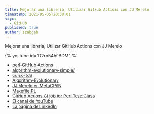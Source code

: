 ```yaml
---
title: Mejorar una libreria, Utilizar GitHub Actions con JJ Merelo
timestamp: 2021-05-05T20:30:01
tags:
  - GitHub
published: true
author: szabgab
---
```



Mejorar una libreria, Utilizar GitHub Actions con JJ Merelo


{% youtube id="D2rn54h0BDM" %}

* [perl-GitHub-Actions](https://github.com/JJ/perl-GitHub-Actions/)
* [algorithm-evolutionary-simple/](https://github.com/JJ/algorithm-evolutionary-simple/)
* [curso-tdd](https://github.com/JJ/curso-tdd/)
* [Algorithm-Evolutionary](https://github.com/JJ/Algorithm-Evolutionary/)
* [JJ Merelo en MetaCPAN](https://metacpan.org/author/JMERELO)
* [Makefile.PL](https://perlmaven.com/how-to-add-link-to-version-control-system-of-a-cpan-distributions)
* [GitHub Actions CI job for Perl Test::Class](https://perlmaven.com/github-actions-ci-job-for-test-class)
* [El canal de YouTube](/youtube)
* [La página de LinkedIn](/linkedin)


